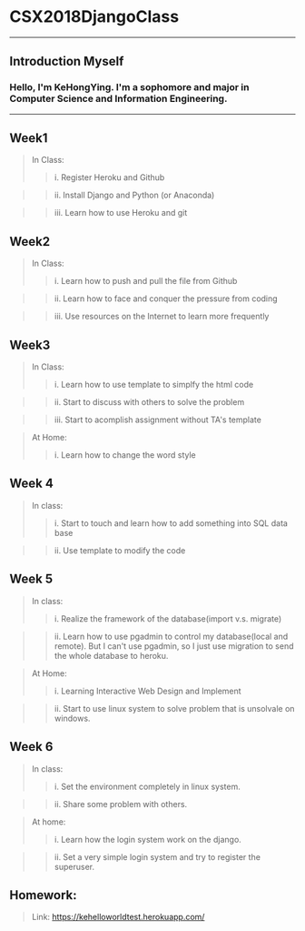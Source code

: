 # CSX2018DjangoClass

***
## Introduction Myself
### Hello, I'm KeHongYing. I'm a sophomore and major in Computer Science and Information Engineering.
***

## Week1
>  In Class:
>>  i. Register Heroku and Github

>>  ii. Install Django and Python (or Anaconda)

>>  iii. Learn how to use Heroku and git

## Week2
>  In Class:
>>  i. Learn how to push and pull the file from Github

>>  ii. Learn how to face and conquer the pressure from coding

>>  iii. Use resources on the Internet to learn more frequently

## Week3
> In Class:
>> i. Learn how to use template to simplfy the html code

>> ii. Start to discuss with others to solve the problem

>> iii. Start to acomplish assignment without TA's template

> At Home:
>> i. Learn how to change the word style

## Week 4
> In class:
>> i. Start to touch and learn how to add something into SQL data base

>> ii. Use template to modify the code

## Week 5
> In class:
>> i. Realize the framework of the database(import v.s. migrate)

>> ii. Learn how to use pgadmin to control my database(local and remote). But I can't use pgadmin, so I just use migration to send the whole database to heroku.

> At Home:
>> i. Learning Interactive Web Design and Implement

>> ii. Start to use linux system to solve problem that is unsolvale on windows.

## Week 6
>In class:
>> i. Set the environment completely in linux system.

>> ii. Share some problem with others.

> At home:
>> i. Learn how the login system work on the django.

>> ii. Set a very simple login system and try to register the superuser.

##  Homework:

> Link: https://kehelloworldtest.herokuapp.com/
